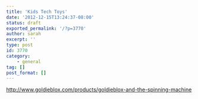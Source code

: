 ```yaml
---
title: 'Kids Tech Toys'
date: '2012-12-15T13:24:37-08:00'
status: draft
exported_permalink: '/?p=3770'
author: sarah
excerpt: ''
type: post
id: 3770
category:
    - general
tag: []
post_format: []
---
```

http://www.goldieblox.com/products/goldieblox-and-the-spinning-machine